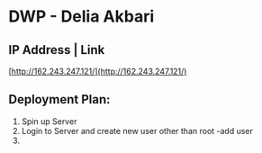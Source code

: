# DWP - Delia Akbari

## IP Address | Link
[http://162.243.247.121/](http://162.243.247.121/)

## Deployment Plan:
1. Spin up Server
2. Login to Server and create new user other than root
-add user 
3.